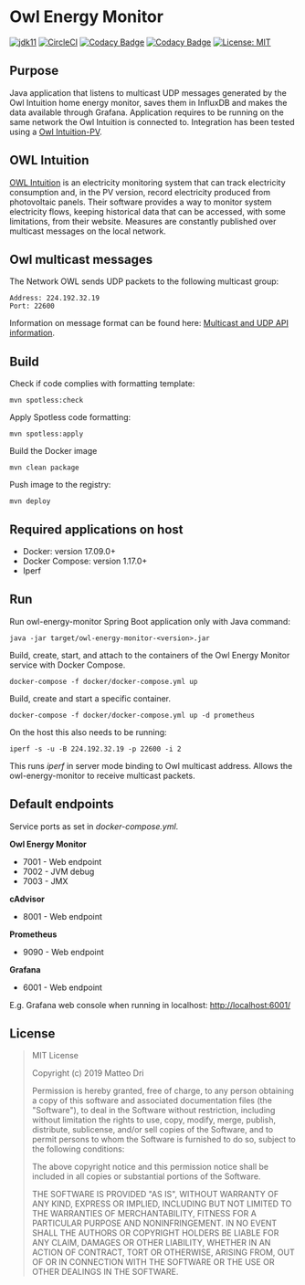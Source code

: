 # Owl Energy Monitor

[![jdk11](https://img.shields.io/badge/java-11-blue.svg)](http://jdk.java.net/11)
[![CircleCI](https://circleci.com/gh/matteodri/owl-energy-monitor.svg?style=svg&circle-token=9009dea82ca7bb9943613a638e673ce172917f8c)](https://circleci.com/gh/matteodri/owl-energy-monitor)
[![Codacy Badge](https://api.codacy.com/project/badge/Grade/858e6fe4bd41487fb8dcfef3450dfc6c)](https://www.codacy.com?utm_source=github.com&amp;utm_medium=referral&amp;utm_content=matteodri/owl-energy-monitor&amp;utm_campaign=Badge_Grade)
[![Codacy Badge](https://api.codacy.com/project/badge/Coverage/858e6fe4bd41487fb8dcfef3450dfc6c)](https://www.codacy.com?utm_source=github.com&utm_medium=referral&utm_content=matteodri/owl-energy-monitor&utm_campaign=Badge_Coverage)
[![License: MIT](https://img.shields.io/badge/License-MIT-yellow.svg)](https://opensource.org/licenses/MIT)

## Purpose
Java application that listens to multicast UDP messages generated by the Owl Intuition home energy monitor, saves them in InfluxDB and makes the data available through Grafana.
Application requires to be running on the same network the Owl Intuition is connected to.
Integration has been tested using a [Owl Intuition-PV](http://www.theowl.com/index.php/energy-monitors/solar-pv-monitoring/intuition-pv/).

## OWL Intuition
[OWL Intuition](http://www.theowl.com/index.php/owl-intuition/) is an electricity monitoring system that can track electricity consumption and, in the PV version, record electricity produced from photovoltaic panels. Their software provides a way to monitor system electricity flows, keeping historical data that can be accessed, with some limitations, from their website. Measures are constantly published over multicast messages on the local network.

## Owl multicast messages
The	Network	OWL	sends	UDP	packets	to the	following	multicast	group:

    Address: 224.192.32.19
    Port: 22600

Information on message format can be found here: [Multicast and UDP API information](https://theowl.zendesk.com/hc/en-gb/articles/201284603-Multicast-UDP-API-Information).

## Build
Check if code complies with formatting template:

`mvn spotless:check`

Apply Spotless code formatting:

`mvn spotless:apply`

Build the Docker image

`mvn clean package`

Push image to the registry:

`mvn deploy`

## Required applications on host
* Docker: version 17.09.0+
* Docker Compose: version 1.17.0+
* Iperf

## Run
Run owl-energy-monitor Spring Boot application only with Java command:

`java -jar target/owl-energy-monitor-<version>.jar`

Build, create, start, and attach to the containers of the Owl Energy Monitor service with Docker Compose.

`docker-compose -f docker/docker-compose.yml up`

Build, create and start a specific container.

`docker-compose -f docker/docker-compose.yml up -d prometheus`

On the host this also needs to be running:

`iperf -s -u -B 224.192.32.19 -p 22600 -i 2`

This runs _iperf_ in server mode binding to Owl multicast address. Allows the owl-energy-monitor to receive multicast packets.

## Default endpoints
Service ports as set in _docker-compose.yml_.

**Owl Energy Monitor**

* 7001 - Web endpoint
* 7002 - JVM debug
* 7003 - JMX

**cAdvisor**

* 8001 - Web endpoint

**Prometheus**

* 9090 - Web endpoint

**Grafana**

* 6001 - Web endpoint

E.g. Grafana web console when running in localhost: <http://localhost:6001/>

## License

>MIT License
>
>Copyright (c) 2019 Matteo Dri
>
>Permission is hereby granted, free of charge, to any person obtaining a copy
>of this software and associated documentation files (the "Software"), to deal
>in the Software without restriction, including without limitation the rights
>to use, copy, modify, merge, publish, distribute, sublicense, and/or sell
>copies of the Software, and to permit persons to whom the Software is
>furnished to do so, subject to the following conditions:
>
>The above copyright notice and this permission notice shall be included in all
>copies or substantial portions of the Software.
>
>THE SOFTWARE IS PROVIDED "AS IS", WITHOUT WARRANTY OF ANY KIND, EXPRESS OR
>IMPLIED, INCLUDING BUT NOT LIMITED TO THE WARRANTIES OF MERCHANTABILITY,
>FITNESS FOR A PARTICULAR PURPOSE AND NONINFRINGEMENT. IN NO EVENT SHALL THE
>AUTHORS OR COPYRIGHT HOLDERS BE LIABLE FOR ANY CLAIM, DAMAGES OR OTHER
>LIABILITY, WHETHER IN AN ACTION OF CONTRACT, TORT OR OTHERWISE, ARISING FROM,
>OUT OF OR IN CONNECTION WITH THE SOFTWARE OR THE USE OR OTHER DEALINGS IN THE
>SOFTWARE.
